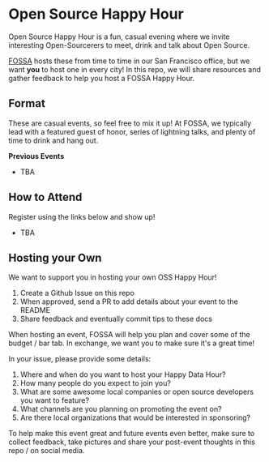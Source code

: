 # Open Source Happy Hour
Open Source Happy Hour is a fun, casual evening where we invite interesting Open-Sourcerers to meet, drink and talk about Open Source.

[FOSSA](https://fossa.io) hosts these from time to time in our San Francisco office, but we want **you** to host one in every city! In this repo, we will share resources and gather feedback to help you host a FOSSA Happy Hour.

## Format
These are casual events, so feel free to mix it up!  At FOSSA, we typically lead with a featured guest of honor, series of lightning talks, and plenty of time to drink and hang out.

**Previous Events**
 - TBA

## How to Attend
Register using the links below and show up!
 - TBA

## Hosting your Own
We want to support you in hosting your own OSS Happy Hour!

 1. Create a Github Issue on this repo
 2. When approved, send a PR to add details about your event to the README
 3. Share feedback and eventually commit tips to these docs
 
When hosting an event, FOSSA will help you plan and cover some of the budget / bar tab. In exchange, we want you to make sure it's a great time!  

In your issue, please provide some details:

 1. Where and when do you want to host your Happy Data Hour?
 2. How many people do you expect to join you? 
 3. What are some awesome local companies or open source developers you want to feature?
 4. What channels are you planning on promoting the event on?
 5. Are there local organizations that would be interested in sponsoring?
 
To help make this event great and future events even better, make sure to collect feedback, take pictures and share your post-event thoughts in this repo / on social media.
